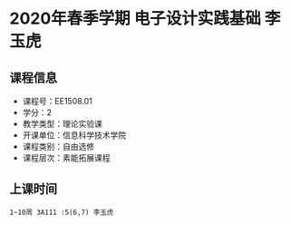 # 2020年春季学期 电子设计实践基础 李玉虎






## 课程信息

- 课程号：EE1508.01
- 学分：2
- 教学类型：理论实验课
- 开课单位：信息科学技术学院
- 课程类别：自由选修
- 课程层次：素能拓展课程

## 上课时间

```
1~10周 3A111 :5(6,7) 李玉虎
```

